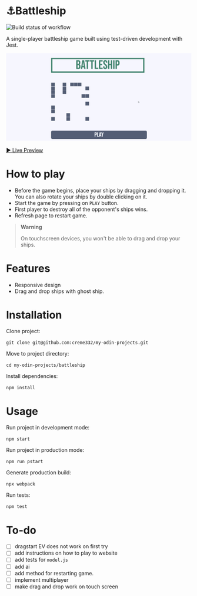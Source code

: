 # ⚓Battleship
![Build status of workflow](https://github.com/creme332/my-odin-projects/actions/workflows/battleship.yml/badge.svg)

A single-player battleship game built using test-driven development with Jest. 

![website of battleship game](battleship-website.gif)

[▶ Live Preview](https://creme332.github.io/my-odin-projects/battleship/dist)

# How to play
- Before the game begins, place your ships by dragging and dropping it. You can also rotate your ships by double clicking on it.
- Start the game by pressing on `PLAY` button.
- First player to destroy all of the opponent's ships wins.
- Refresh page to restart game.

> **Warning**
>
> On touchscreen devices, you won't be able to drag and drop your ships.

# Features
- Responsive design
- Drag and drop ships with ghost ship.

# Installation
Clone project:
```
git clone git@github.com:creme332/my-odin-projects.git
```
Move to project directory:
```
cd my-odin-projects/battleship
```
Install dependencies:
```
npm install
```

# Usage
Run project in development mode:
```
npm start
```
Run project in production mode:
```
npm run pstart
```
Generate production build:
```
npx webpack
```

Run tests:
```
npm test
```

# To-do
- [ ] dragstart EV does not work on first try
- [ ] add instructions on how to play to website
- [ ] add tests for `model.js`
- [ ] add ai
- [ ] add method for restarting game.
- [ ] implement multiplayer
- [ ] make drag and drop work on touch screen
